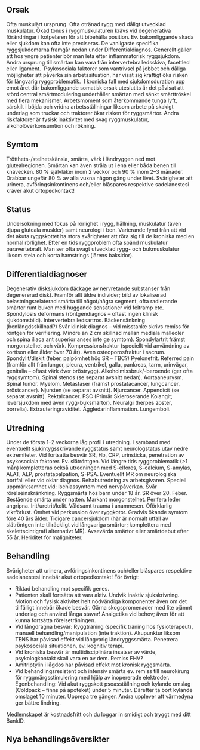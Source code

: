 ## Orsak

Ofta muskulärt ursprung. Ofta otränad rygg med dåligt utvecklad muskulatur. Ökad tonus i ryggmuskulaturen krävs vid degenerativa förändringar i kotpelaren för att bibehålla position. Ev. bakomliggande skada eller sjukdom kan ofta inte preciseras. De vanligaste specifika ryggsjukdomarna framgår nedan under Differentialdiagnos. Generellt gäller att hos yngre patienter bör man leta efter inflammatorisk ryggsjukdom. Andra ursprung till smärtan kan vara från intervertebralledsskiva, facettled eller ligament. 
Psykosociala faktorer som vantrivsel på jobbet och dåliga möjligheter att påverka sin arbetssituation, har visat sig kraftigt öka risken för långvarig ryggproblematik. 
I kroniska fall med sjukdomsduration upp emot året där bakomliggande somatisk orsak uteslutits är det påvisat att störd central smärtmodulering underhåller smärtan med sänkt smärttröskel med flera mekanismer.
Arbetsmoment som återkommande tunga lyft, särskilt i böjda och vridna arbetsställningar liksom arbete på skakigt underlag som truckar och traktorer ökar risken för ryggsmärtor.
Andra riskfaktorer är fysisk inaktivitet med svag ryggmuskulatur, alkoholöverkonsumtion och rökning.

## Symtom

Trötthets-/stelhetskänsla, smärta, värk i ländryggen ned mot glutealregionen. Smärtan kan även stråla ut i ena eller båda benen till knävecken. 80 % självläker inom 2 veckor och 90 % inom 2–3 månader. Drabbar ungefär 80 % av alla vuxna någon gång under livet. Svårigheter att urinera, avföringsinkontinens och/eller blåspares respektive sadelanestesi kräver akut ortopedkontakt!

## Status

Undersökning med fokus på rörlighet i rygg, hållning, muskulatur (även djupa gluteala muskler) samt neurologi i ben.
Varierande fynd från att vid det akuta ryggskottet ha stora svårigheter att röra sig till de kroniska med en normal rörlighet. Efter en tids ryggproblem ofta spänd muskulatur paravertebralt. Man ser ofta svagt utvecklad rygg- och bukmuskulatur liksom stela och korta hamstrings (lårens baksidor).

## Differentialdiagnoser

Degenerativ disksjukdom (läckage av nervretande substanser från degenererad disk). Framför allt äldre individer; bild av lokaliserad belastningsrelaterad smärta till något/några segment, ofta radierande smärtor runt buken med huggande sensationer vid feltramp etc. Spondylosis deformans (röntgendiagnos – oftast ingen klinisk sjukdomsbild). Intervertebralledsartros. Bäckensänkning (benlängdsskillnad?) Svår klinisk diagnos – vid misstanke skrivs remiss för röntgen för verifiering. Mindre än 2 cm skillnad mellan mediala malleoler och spina iliaca ant superior anses inte ge symtom). Spondylartrit främst morgonstelhet och värk. Kompressionsfraktur (speciellt vid användning av kortison eller ålder över 70 år). Även osteoporosfraktur i sacrum. Spondylit/diskit (feber, palpömhet hög SR – TBC?) Pyelonefrit. Referred pain (framför allt från lungor, pleura, ventrikel, galla, pankreas, tarm, urinvägar, genitalia – oftast värk över bröstrygg). Alkoholmissbruk/-beroende (ger ofta ryggsymtom). Spinal stenos (se separat avsnitt nedan). Aortaaneurysm. Spinal tumör. Myelom. Metastaser (främst prostatacancer, lungcancer, bröstcancer). Njursten (se separat avsnitt). Njurcancer. Appendicit (se separat avsnitt). Rektalcancer. PSC (Primär Skleroserande Kolangit; leversjukdom med även rygg-buksmärtor). Neuralgi (herpes zoster, borrelia). Extrauteringraviditet. Äggledarinflammation. Lungemboli.

## Utredning

Under de första 1–2 veckorna låg profil i utredning. I samband med eventuellt sjukintygsskrivande ryggstatus samt neurologstatus utav nedre extremiteter. Vid fortsatta besvär SR, Hb, CRP, urinsticka, penetration av psykosociala faktorer. Ev. slätröntgen.
Vid längre tids ryggproblematik (>1 mån) kompletteras också utredningen med S-elfores, S-calcium, S-amylas, ALAT, ALP, prostatapalpation, S-PSA. Eventuellt MR om neurologiska bortfall eller vid oklar diagnos. Rehabutredning av arbetsgivaren.
Speciell uppmärksamhet vid: Ischiassymtom med nervpåverkan. Svår rörelseinskränkning. Ryggsmärta hos barn under 18 år. SR över 20. Feber. Bestående smärta under natten. Markant morgonstelhet. Perifera leder angripna. Irit/uretrit/kolit. Våldsamt trauma i anamnesen. Oförklarlig viktförlust. Ömhet vid perkussion över ryggkotor. Gradvis ökande symtom före 40 års ålder. Tidigare cancersjukdom (här är normalt utfall av slätröntgen inte tillräckligt vid långvariga smärtor; komplettera med skelettscintigrafi alternativt MR). Avsevärda smärtor eller smärtdebut efter 55 år. Heriditet för maligniteter.

## Behandling

Svårigheter att urinera, avföringsinkontinens och/eller blåspares respektive sadelanestesi innebär akut ortopedkontakt!
För övrigt:
- Riktad behandling mot specifik genes.
- Patienten skall fortsätta att vara aktiv. Undvik inaktiv sjukskrivning. Motion och fysisk aktivitet helt nödvändiga komponenter även om det tillfälligt innebär ökade besvär. Gärna skogspromenader med lite ojämnt underlag och använd långa stavar! Analgetika vid behov; även för att kunna fortsätta rörelseträningen.
- Vid långdragna besvär: Ryggträning (specifik träning hos fysioterapeut), manuell behandling/manipulation (inte traktion). Akupunktur liksom TENS har påvisad effekt vid långvarig ländryggssmärta. Penetrera psykosociala situationen, ev. kognitiv terapi.
- Vid kroniska besvär är multidisciplinära insatser av värde, psykologkontakt skall vara en av dem. Remiss FHV?
- Amitriptylin i lågdos har påvisad effekt mot kronisk ryggsmärta.
- Vid behandlingsresistent och intensiv smärta ev. remiss till neurokirurg för ryggmärgsstimulering med hjälp av inopererade elektroder.
Egenbehandling: Vid akut ryggskott psoasställning och kylande omslag (Coldpack – finns på apoteket) under 5 minuter. Därefter ta bort kylande omslaget 10 minuter. Upprepa tre gånger.
Andra upplever att värmedyna ger bättre lindring.


Medlemskapet är kostnadsfritt och du loggar in smidigt och tryggt med ditt BankID.

## Nya behandlingsöversikter

